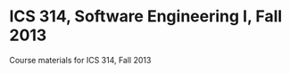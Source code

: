 
ICS 314, Software Engineering I, Fall 2013
==========================================

Course materials for ICS 314, Fall 2013
